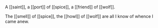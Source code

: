 A [[saint]], a [[port]] of [[spice]], a [[friend]] of [[wolf]].

The [[smell]] of [[spice]], the [[howl]] of [[wolf]]
are all I know of whence I came anew.
